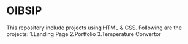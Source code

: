 # OIBSIP
This repository include projects using HTML &amp; CSS.
Following are the projects:
1.Landing Page
2.Portfolio
3.Temperature Convertor
